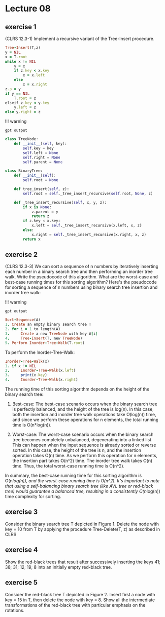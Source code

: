 # Lecture 08

## exercise 1

(CLRS 12.3-1) Implement a recursive variant of the Tree-Insert procedure.

```ruby
Tree-Insert(T,z)
y = NIL
x = T.root
while x != NIL
    y = x
    if z.key < x.key
        x = x.left
    else 
        x = x.right
z.p = y
if y == NIL
    T.root = z
elseif z.key < y.key
    y.left = z
else y.right = z
```
!!! warning

    gpt output
    
```py
class TreeNode:
    def __init__(self, key):
        self.key = key
        self.left = None
        self.right = None
        self.parent = None

class BinaryTree:
    def __init__(self):
        self.root = None

    def tree_insert(self, z):
        self.root = self._tree_insert_recursive(self.root, None, z)

    def _tree_insert_recursive(self, x, y, z):
        if x is None:
            z.parent = y
            return z
        if z.key < x.key:
            x.left = self._tree_insert_recursive(x.left, x, z)
        else:
            x.right = self._tree_insert_recursive(x.right, x, z)
        return x

```
## exercise 2

(CLRS 12.3-3) We can sort a sequence of n numbers by iteratively inserting each number in a binary search tree and then performing an inorder tree walk. Write the pseudocode of this algorithm. What are the worst-case and best-case running times for this sorting algorithm?
Here's the pseudocode for sorting a sequence of n numbers using binary search tree insertion and inorder tree walk:

!!! warning

    gpt output


```ruby
Sort-Sequence(A)
1. Create an empty binary search tree T
2. for i = 1 to length(A)
3.     Create a new TreeNode with key A[i]
4.     Tree-Insert(T, new TreeNode)
5. Perform Inorder-Tree-Walk(T.root)
```

To perform the Inorder-Tree-Walk:

```ruby
Inorder-Tree-Walk(x)
1. if x != NIL
2.     Inorder-Tree-Walk(x.left)
3.     print(x.key)
4.     Inorder-Tree-Walk(x.right)
```

The running time of this sorting algorithm depends on the height of the binary search tree:

1. Best-case: The best-case scenario occurs when the binary search tree is perfectly balanced, and the height of the tree is log(n). In this case, both the insertion and inorder tree walk operations take O(log(n)) time, and since we perform these operations for n elements, the total running time is O(n*log(n)).

2. Worst-case: The worst-case scenario occurs when the binary search tree becomes completely unbalanced, degenerating into a linked list. This can happen when the input sequence is already sorted or reverse sorted. In this case, the height of the tree is n, and the insertion operation takes O(n) time. As we perform this operation for n elements, the insertion part takes O(n^2) time. The inorder tree walk takes O(n) time. Thus, the total worst-case running time is O(n^2).

In summary, the best-case running time for this sorting algorithm is O(n*log(n)), and the worst-case running time is O(n^2). It's important to note that using a self-balancing binary search tree (like AVL tree or red-black tree) would guarantee a balanced tree, resulting in a consistently O(n*log(n)) time complexity for sorting.


## exercise 3
Consider the binary search tree T depicted in Figure 1. Delete the node with key = 10 from T by applying the procedure Tree-Delete(T, z) as described in CLRS








## exercise 4
Show the red-black trees that result after successively inserting the keys 41; 38; 31; 12; 19; 8 into an initially empty red-black tree.

## exercise 5
Consider the red-black tree T depicted in Figure 2. Insert first a node with key = 15 in T, then delete the node with key = 8. Show all the intermediate transformations of the red-black tree with particular emphasis on the rotations.
